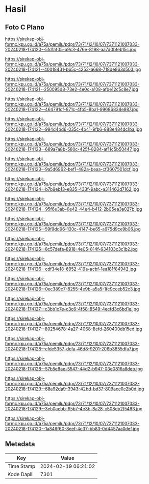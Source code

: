 # Hasil

## Foto C Plano

https://sirekap-obj-formc.kpu.go.id/a75a/pemilu/pdpr/73/71/12/10/07/7371121007033-20240218-174120--5fd1af05-a9c3-476e-8198-aa7d0bfeb15c.jpg

https://sirekap-obj-formc.kpu.go.id/a75a/pemilu/pdpr/73/71/12/10/07/7371121007033-20240218-174121--40018431-b65c-4253-a668-718de863d503.jpg

https://sirekap-obj-formc.kpu.go.id/a75a/pemilu/pdpr/73/71/12/10/07/7371121007033-20240218-174121--250095d8-73e2-4e0c-a108-afbe12c5c8e7.jpg

https://sirekap-obj-formc.kpu.go.id/a75a/pemilu/pdpr/73/71/12/10/07/7371121007033-20240218-174122--464791cf-871c-4fb5-8ba1-99686834e987.jpg

https://sirekap-obj-formc.kpu.go.id/a75a/pemilu/pdpr/73/71/12/10/07/7371121007033-20240218-174122--994d4bd6-035c-4b41-9fb6-888e484dc1ba.jpg

https://sirekap-obj-formc.kpu.go.id/a75a/pemilu/pdpr/73/71/12/10/07/7371121007033-20240218-174123--689a7a8b-580c-425f-8284-af11c5b50447.jpg

https://sirekap-obj-formc.kpu.go.id/a75a/pemilu/pdpr/73/71/12/10/07/7371121007033-20240218-174123--9a5d6962-bef1-482a-beaa-cf3607501dcf.jpg

https://sirekap-obj-formc.kpu.go.id/a75a/pemilu/pdpr/73/71/12/10/07/7371121007033-20240218-174124--b7b9eb13-e835-433f-9abc-a311463d7162.jpg

https://sirekap-obj-formc.kpu.go.id/a75a/pemilu/pdpr/73/71/12/10/07/7371121007033-20240218-174124--95f6e3ab-0e42-44e4-b412-2b05ea3a027b.jpg

https://sirekap-obj-formc.kpu.go.id/a75a/pemilu/pdpr/73/71/12/10/07/7371121007033-20240218-174125--59f9dd96-130c-4147-be65-a975d9ce9b06.jpg

https://sirekap-obj-formc.kpu.go.id/a75a/pemilu/pdpr/73/71/12/10/07/7371121007033-20240218-174125--8c57defa-8918-4e05-814f-634103c3c1b2.jpg

https://sirekap-obj-formc.kpu.go.id/a75a/pemilu/pdpr/73/71/12/10/07/7371121007033-20240218-174126--cdf34e18-6952-419a-acbf-1ea181f84942.jpg

https://sirekap-obj-formc.kpu.go.id/a75a/pemilu/pdpr/73/71/12/10/07/7371121007033-20240218-174126--0ec389c7-8255-4e9b-a5a5-1fc9cceb52c3.jpg

https://sirekap-obj-formc.kpu.go.id/a75a/pemilu/pdpr/73/71/12/10/07/7371121007033-20240218-174127--c3bb1c7e-c3c6-4f58-8549-4ecfd3c6bd1e.jpg

https://sirekap-obj-formc.kpu.go.id/a75a/pemilu/pdpr/73/71/12/10/07/7371121007033-20240218-174127--80254678-4a27-4068-8efd-260400db15ed.jpg

https://sirekap-obj-formc.kpu.go.id/a75a/pemilu/pdpr/73/71/12/10/07/7371121007033-20240218-174128--cfde5357-dcfa-46d8-9201-206b3855dfa7.jpg

https://sirekap-obj-formc.kpu.go.id/a75a/pemilu/pdpr/73/71/12/10/07/7371121007033-20240218-174128--57b5e8ae-5547-44d2-b947-03e0816a8deb.jpg

https://sirekap-obj-formc.kpu.go.id/a75a/pemilu/pdpr/73/71/12/10/07/7371121007033-20240218-174129--68a92da9-3943-42bd-bd37-809ace0c2b0d.jpg

https://sirekap-obj-formc.kpu.go.id/a75a/pemilu/pdpr/73/71/12/10/07/7371121007033-20240218-174129--3eb0aebb-95b7-4e3b-8a28-c508eb2f5463.jpg

https://sirekap-obj-formc.kpu.go.id/a75a/pemilu/pdpr/73/71/12/10/07/7371121007033-20240218-174120--1a846f60-8eef-4c37-bb83-0d4457aa0def.jpg


## Metadata

| Key        | Value               |
| ---------- | ------------------- |
| Time Stamp | 2024-02-19 06:21:02 |
| Kode Dapil | 7301                |



